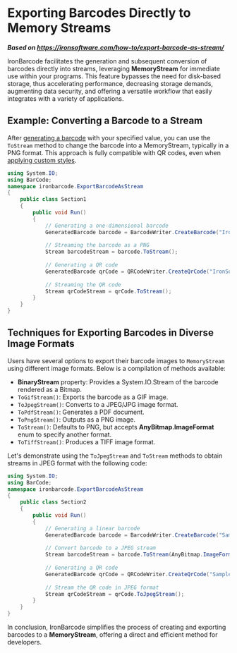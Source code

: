 # Exporting Barcodes Directly to Memory Streams

***Based on <https://ironsoftware.com/how-to/export-barcode-as-stream/>***


IronBarcode facilitates the generation and subsequent conversion of barcodes directly into streams, leveraging **MemoryStream** for immediate use within your programs. This feature bypasses the need for disk-based storage, thus accelerating performance, decreasing storage demands, augmenting data security, and offering a versatile workflow that easily integrates with a variety of applications.

## Example: Converting a Barcode to a Stream

After [generating a barcode](https://ironsoftware.com/csharp/barcode/how-to/create-barcode-images/) with your specified value, you can use the `ToStream` method to change the barcode into a MemoryStream, typically in a PNG format. This approach is fully compatible with QR codes, even when [applying custom styles](https://ironsoftware.com/csharp/barcode/how-to/customize-qr-code-style/).

```cs
using System.IO;
using BarCode;
namespace ironbarcode.ExportBarcodeAsStream
{
    public class Section1
    {
        public void Run()
        {
            // Generating a one-dimensional barcode
            GeneratedBarcode barcode = BarcodeWriter.CreateBarcode("IronBarcode1234", BarcodeEncoding.Code128);
            
            // Streaming the barcode as a PNG
            Stream barcodeStream = barcode.ToStream();
            
            // Generating a QR code
            GeneratedBarcode qrCode = QRCodeWriter.CreateQrCode("IronSoftware QR");
            
            // Streaming the QR code
            Stream qrCodeStream = qrCode.ToStream();
        }
    }
}
```

## Techniques for Exporting Barcodes in Diverse Image Formats

Users have several options to export their barcode images to `MemoryStream` using different image formats. Below is a compilation of methods available:

- **BinaryStream** property: Provides a System.IO.Stream of the barcode rendered as a Bitmap.
- `ToGifStream()`: Exports the barcode as a GIF image.
- `ToJpegStream()`: Converts to a JPEG/JPG image format.
- `ToPdfStream()`: Generates a PDF document.
- `ToPngStream()`: Outputs as a PNG image.
- `ToStream()`: Defaults to PNG, but accepts **AnyBitmap.ImageFormat** enum to specify another format.
- `ToTiffStream()`: Produces a TIFF image format.

Let's demonstrate using the `ToJpegStream` and `ToStream` methods to obtain streams in JPEG format with the following code:

```cs
using System.IO;
using BarCode;
namespace ironbarcode.ExportBarcodeAsStream
{
    public class Section2
    {
        public void Run()
        {
            // Generating a linear barcode
            GeneratedBarcode barcode = BarcodeWriter.CreateBarcode("SampleBarcode128", BarcodeEncoding.Code128);
            
            // Convert barcode to a JPEG stream
            Stream barcodeStream = barcode.ToStream(AnyBitmap.ImageFormat.Jpeg);
            
            // Generating a QR code
            GeneratedBarcode qrCode = QRCodeWriter.CreateQrCode("Sample QR Code");
            
            // Stream the QR code in JPEG format
            Stream qrCodeStream = qrCode.ToJpegStream();
        }
    }
}
```

In conclusion, IronBarcode simplifies the process of creating and exporting barcodes to a **MemoryStream**, offering a direct and efficient method for developers.